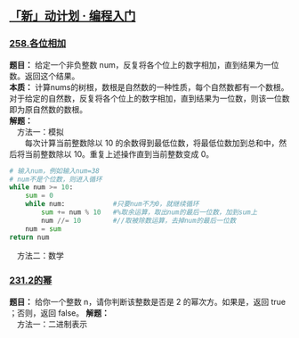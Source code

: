 ## [「新」动计划 · 编程入门](https://leetcode.cn/studyplan/primers-list/)

### [258.各位相加](https://leetcode.cn/problems/add-digits/description/?envType=study-plan-v2&envId=primers-list)
**题目：** 给定一个非负整数 num，反复将各个位上的数字相加，直到结果为一位数。返回这个结果。  
**本质：** 计算nums的树根，数根是自然数的一种性质，每个自然数都有一个数根。对于给定的自然数，反复将各个位上的数字相加，直到结果为一位数，则该一位数即为原自然数的数根。  
**解题：**  
&ensp;&ensp;方法一：模拟  
&ensp;&ensp;&ensp;&ensp;每次计算当前整数除以 10 的余数得到最低位数，将最低位数加到总和中，然后将当前整数除以 10。重复上述操作直到当前整数变成 0。
```python
# 输入num，例如输入num=38
# num不是个位数，则进入循环
while num >= 10:
    sum = 0
    while num:            #只要num不为0，就继续循环
        sum += num % 10   #%取余运算，取出num的最后一位数，加到sum上
        num //= 10        #//取被除数运算，去掉num的最后一位数
    num = sum
return num
```
&ensp;&ensp;方法二：数学
&ensp;&ensp;&ensp;&ensp;


### [231.2的幂](https://leetcode.cn/problems/power-of-two/description/?envType=study-plan-v2&envId=primers-list)
**题目：** 给你一个整数 n，请你判断该整数是否是 2 的幂次方。如果是，返回 true ；否则，返回 false。
**解题：**  
&ensp;&ensp;方法一：二进制表示
